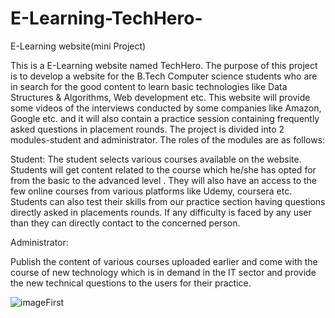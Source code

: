 # E-Learning-TechHero-
E-Learning website(mini Project)


This is a E-Learning website named TechHero.
The purpose of this project is to develop a website for the B.Tech Computer 
science students who are in search for the good content to learn basic technologies 
like Data Structures & Algorithms, Web development etc. 
This website will provide some videos of the interviews conducted by some 
companies like Amazon, Google etc. and it will also contain a practice session 
containing frequently asked questions in placement rounds. 
The project is divided into 2 modules-student and administrator. The roles 
of the modules are as follows:



Student: 
The student selects various courses available on the website. Students will 
get content related to the course which he/she has opted for from the basic to 
the advanced level . They will also have an access to the few online courses 
from various platforms like Udemy, coursera etc. Students can also test their 
skills from our practice section having questions directly asked in 
placements rounds. 
If any difficulty is faced by any user than they can directly contact to the 
concerned person.


Administrator:




Publish the content of various courses uploaded earlier and come with the 
course of new technology which is in demand in the IT sector and provide 
the new technical questions to the users for their practice.

![imageFirst](https://user-images.githubusercontent.com/81029259/203773242-530e794a-496c-4f51-965e-3e03bc5590cd.jpg)
